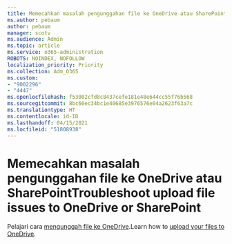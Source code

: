 ```yaml
---
title: Memecahkan masalah pengunggahan file ke OneDrive atau SharePoint
ms.author: pebaum
author: pebaum
manager: scotv
ms.audience: Admin
ms.topic: article
ms.service: o365-administration
ROBOTS: NOINDEX, NOFOLLOW
localization_priority: Priority
ms.collection: Adm_O365
ms.custom:
- "9002296"
- "4447"
ms.openlocfilehash: f53002cfd8c8437cefe181e48e644cc55f76b568
ms.sourcegitcommit: 8bc60ec34bc1e40685e3976576e04a2623f63a7c
ms.translationtype: HT
ms.contentlocale: id-ID
ms.lasthandoff: 04/15/2021
ms.locfileid: "51808938"
---
```

# <a name="troubleshoot-upload-file-issues-to-onedrive-or-sharepoint"></a><span data-ttu-id="44d1b-102">Memecahkan masalah pengunggahan file ke OneDrive atau SharePoint</span><span class="sxs-lookup"><span data-stu-id="44d1b-102">Troubleshoot upload file issues to OneDrive or SharePoint</span></span>

<span data-ttu-id="44d1b-103">Pelajari cara [mengunggah file ke OneDrive](https://support.office.com/article/upload-and-save-files-and-folders-to-onedrive-a5710114-6aeb-4bf5-a336-dffa7cc0b77a).</span><span class="sxs-lookup"><span data-stu-id="44d1b-103">Learn how to [upload your files to OneDrive](https://support.office.com/article/upload-and-save-files-and-folders-to-onedrive-a5710114-6aeb-4bf5-a336-dffa7cc0b77a).</span></span> 
